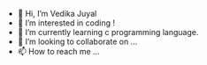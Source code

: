 - 👋 Hi, I’m Vedika Juyal
- 👀 I’m interested in coding !
- 🌱 I’m currently learning c programming language.
- 💞️ I’m looking to collaborate on ...
- 📫 How to reach me ...


